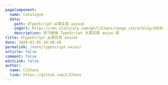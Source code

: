 ```yaml
---
pageComponent:
  name: Catalogue
  data:
    path: 《TypeScript 从零实现 axios》
    imgUrl: https://cdn.staticaly.com/gh/CJChans/image_store/blog/20200105104632.png
    description: 学习使用 TypeScript 从零实现 axios 库
title: 《TypeScript 从零实现 axios》
date: 2020-01-05 10:40:48
permalink: /note/typescript-axios/
article: false
comment: false
editLink: false
author:
  name: CJChans
  link: https://github.com/CJChans
---
```

